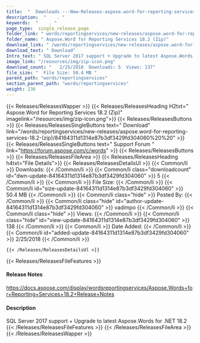 ```yaml
---
title:  "  Downloads ---New-Releases-aspose.word-for-reporting-services-18.2-(zip) . " 
description:  "    . " 
keywords:  "    . " 
page_type:  single_release_page
folder_link: " words/reportingservices/new-releases/aspose.word-for-reporting-services-18.2-(zip)/"
folder_name: " Aspose.Word for Reporting Services 18.2 (Zip)"
download_link: " /words/reportingservices/new-releases/aspose.word-for-reporting-services-18.2-(zip)/84164311d1314e87b3df3429fd304060"
download_text: " Download"
Intro_text: " SQL Server 2017 support + Upgrade to latest Aspose.Words for .NET 18.2"
image_link: "/resources/img/zip-icon.png"
download_count: "   2/25/2018  Downloads: 5  Views: 137"
file_size: "  File Size: 50.4 MB "
parent_path: "words/reportingservices"
section_parent_path: "words/reportingservices"
weight: 236
---
```


{{< Releases/ReleasesWapper >}}
  {{< Releases/ReleasesHeading H2txt=" Aspose.Word for Reporting Services 18.2 (Zip)" imagelink="/resources/img/zip-icon.png">}}
  {{< Releases/ReleasesButtons >}}
    {{< Releases/ReleasesSingleButtons text=" Download" link="/words/reportingservices/new-releases/aspose.word-for-reporting-services-18.2-(zip)/84164311d1314e87b3df3429fd304060%20%20" >}}
    {{< Releases/ReleasesSingleButtons text=" Support Forum " link="https://forum.aspose.com/c/words" >}}
  {{< Releases/ReleasesButtons >}}
  {{< Releases/ReleasesFileArea >}}
    {{< Releases/ReleasesHeading h4txt="File Details">}}
    {{< Releases/ReleasesDetailsUl >}}
            {{< Common/li  >}} Downloads: {{< /Common/li >}} 
      {{< Common/li class="downloadcount" id="dwn-update-84164311d1314e87b3df3429fd304060" >}} 5 {{< /Common/li >}} 
      {{< Common/li  >}} File Size: {{< /Common/li >}} 
      {{< Common/li id="size-update-84164311d1314e87b3df3429fd304060" >}} 50.4 MB {{< /Common/li >}} 
      {{< Common/li  class="hide" >}} Posted By: {{< /Common/li >}} 
      {{< Common/li class="hide" id="author-update-84164311d1314e87b3df3429fd304060" >}} vadimpo {{< /Common/li >}} 
      {{< Common/li class="hide"  >}} Views: {{< /Common/li >}} 
      {{< Common/li class="hide" id="view-update-84164311d1314e87b3df3429fd304060" >}} 138 {{< /Common/li >}} 
      {{< Common/li  >}} Date Added: {{< /Common/li >}} 
      {{< Common/li id="added-update-84164311d1314e87b3df3429fd304060" >}} 2/25/2018 {{< /Common/li >}} 

    {{< /Releases/ReleasesDetailsUl >}}

  {{< Releases/ReleasesFileFeatures >}}
      <h4>Release Notes</h4><div><a href="https://docs.aspose.com/display/wordsreportingservices/Aspose.Words+for+Reporting+Services+18.2+Release+Notes">https://docs.aspose.com/display/wordsreportingservices/Aspose.Words+for+Reporting+Services+18.2+Release+Notes</a></div><h4>Description</h4><div class="HTMLDescription">SQL Server 2017 support + Upgrade to latest Aspose.Words for .NET 18.2</div>
  {{< /Releases/ReleasesFileFeatures >}}
 {{< /Releases/ReleasesFileArea >}}
{{< /Releases/ReleasesWapper >}}


